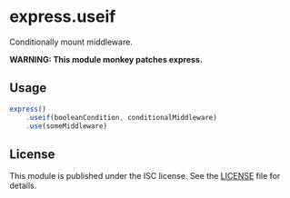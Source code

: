 # express.useif

Conditionally mount middleware.

**WARNING: This module monkey patches express.**

## Usage

```js
express()
    .useif(booleanCondition, conditionalMiddleware)
    .use(someMiddleware)
```

## License

This module is published under the ISC license. See the [LICENSE](LICENSE)
file for details.
